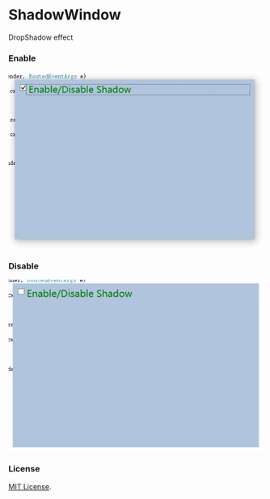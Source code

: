 # ShadowWindow
DropShadow effect

### Enable
<p align="center">
 <img align="center" alt="Enable" src="Screenshots/EnableShadow.png" />
</p>

### Disable
<p align="center">
 <img align="center" alt="Disable" src="Screenshots/DisableShadow.png" />
</p>

### License

[MIT License](LICENSE).